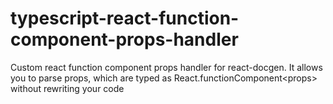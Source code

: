 # typescript-react-function-component-props-handler
Custom react function component props handler for react-docgen. It allows you to parse props, which are typed as React.functionComponent&lt;props> without rewriting your code
